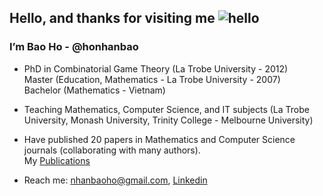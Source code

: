 
<h2>Hello, and thanks for visiting me <img src="https://www.google.com/imgres?imgurl=https%3A%2F%2Fcdn-0.emojis.wiki%2Femoji-pics%2Fmessenger%2Fwaving-hand-messenger.png&tbnid=5QyAqGd65F3ngM&vet=12ahUKEwjEqu6OvbP-AhXvG7cAHa6NDjYQMygjegUIARDBAg..i&imgrefurl=https%3A%2F%2Femojis.wiki%2Fwaving-hand%2F&docid=DSRJyDtQ2TOnjM&w=240&h=240&q=hand%20wave%20emoji&ved=2ahUKEwjEqu6OvbP-AhXvG7cAHa6NDjYQMygjegUIARDBAg" alt="hello"></h2> 

<div>
 <h3>I’m Bao Ho - @honhanbao</h3>
   
 - PhD in Combinatorial Game Theory (La Trobe University - 2012) </br>
   Master (Education, Mathematics - La Trobe University - 2007)  </br>
   Bachelor (Mathematics - Vietnam)
 
 - Teaching Mathematics, Computer Science, and IT subjects (La Trobe University, Monash University, Trinity College - Melbourne University)
  
 - Have published 20 papers in Mathematics and Computer Science journals (collaborating with many authors). </br>
   My <a href="https://scholars.latrobe.edu.au/nbho/publications">Publications</a>
  
 - Reach me: nhanbaoho@gmail.com,  <a href="www.linkedin.com/in/baonhanho">Linkedin</a>  
 </div>
 
 <!--
 <h2>About my github</h2>
 
 - This place stores some of my works for fun on Machine Learning, Data Analytics, SQL, Web development ... when I have free time. Coding is fun -->
 
<!--  <h2>Technical skills:</h2>
 - Python, Java, SQL, Excel VBA
 
 - NumPy, Pansda, Seaborn, Mathplotlib, Scikit-Learn

 - JavaScript, CSS, HTML, C#, ASP.NET
 
 - Microsoft SQL Server, JDBC  -->

 <!--
 <h2>  My <a href="https://scholars.latrobe.edu.au/nbho/publications">Publications</a></h2>
-->


<!---
honhanbao/honhanbao is a ✨ special ✨ repository because its `README.md` (this file) appears on your GitHub profile.
You can click the Preview link to take a look at your changes.
--->
